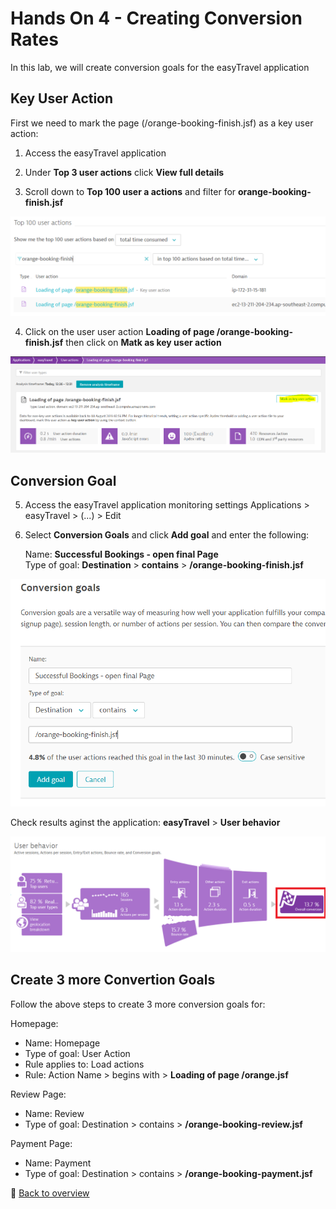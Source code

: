 # Hands On 4 - Creating Conversion Rates

In this lab, we will create conversion goals for the easyTravel application

## Key User Action
First we need to mark the page (/orange-booking-finish.jsf) as a key user action:
1) Access the easyTravel application

2) Under **Top 3 user actions** click **View full details**

3) Scroll down to **Top 100 user a actions** and filter for **orange-booking-finish.jsf**

![Conversion Goal](/img/conversion_goal_filter.PNG)

4) Click on the user user action **Loading of page /orange-booking-finish.jsf** then click on **Matk as key user action**

![Conversion Goal](/img/conversion_goal_makua.PNG)

## Conversion Goal

5) Access the easyTravel application monitoring settings
  Applications > easyTravel > (...) > Edit

6) Select **Conversion Goals** and click **Add goal** and enter the following:

   Name: **Successful Bookings - open final Page**  
   Type of goal: **Destination** > **contains** > **/orange-booking-finish.jsf**  

![Conversion Goal](/img/conversion_goal.PNG)

Check results aginst the application: **easyTravel** > **User behavior**  

![Conversion Goal](/img/conversion_goal-done.PNG)

## Create 3 more Convertion Goals

Follow the above steps to create 3 more conversion goals for:  

Homepage:
  * Name: Homepage  
  * Type of goal: User Action  
  * Rule applies to: Load actions  
  * Rule: Action Name > begins with > **Loading of page /orange.jsf**  
  
Review Page:
  * Name: Review  
  * Type of goal: Destination > contains > **/orange-booking-review.jsf**  
  
Payment Page:
  * Name: Payment  
  * Type of goal: Destination > contains > **/orange-booking-payment.jsf**

:arrow_up_small: [Back to overview](/README.md)